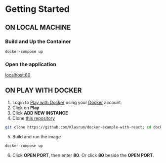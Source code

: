 # Getting Started

## ON LOCAL MACHINE

### Build and Up the Container

```sh
docker-compose up
```

### Open the application

[localhost:80](http://localhost)

## ON PLAY WITH DOCKER

1. Login to [Play with Docker](https://labs.play-with-docker.com/) using your [Docker](https://hub.docker.com/) account.
2. Click on **Play**
3. Click **ADD NEW INSTANCE**
4. Clone [this repository](https://github.com/Klasrum/docker-example-with-react)
  ```sh
  git clone https://github.com/Klasrum/docker-example-with-react; cd docker-example-with-react;
  ```
5. Build and run the image
  ```sh
  docker-compose up
  ```
6. Click **OPEN PORT**, then enter **80**. Or click **80** beside the **OPEN PORT**.
